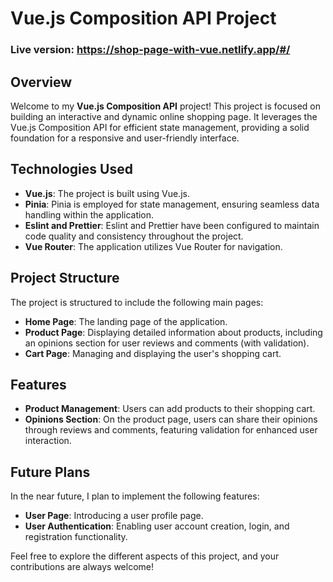 # Vue.js Composition API Project

### Live version: https://shop-page-with-vue.netlify.app/#/

## Overview
Welcome to my **Vue.js Composition API** project! This project is focused on building an interactive and dynamic online shopping page. It leverages the Vue.js Composition API for efficient state management, providing a solid foundation for a responsive and user-friendly interface.

## Technologies Used
- **Vue.js**: The project is built using Vue.js.
- **Pinia**: Pinia is employed for state management, ensuring seamless data handling within the application.
- **Eslint and Prettier**: Eslint and Prettier have been configured to maintain code quality and consistency throughout the project.
- **Vue Router**: The application utilizes Vue Router for navigation.

## Project Structure
The project is structured to include the following main pages:

- **Home Page**: The landing page of the application.
- **Product Page**: Displaying detailed information about products, including an opinions section for user reviews and comments (with validation).
- **Cart Page**: Managing and displaying the user's shopping cart.

## Features
- **Product Management**: Users can add products to their shopping cart.
- **Opinions Section**: On the product page, users can share their opinions through reviews and comments, featuring validation for enhanced user interaction.

## Future Plans
In the near future, I plan to implement the following features:
- **User Page**: Introducing a user profile page.
- **User Authentication**: Enabling user account creation, login, and registration functionality.

Feel free to explore the different aspects of this project, and your contributions are always welcome!

